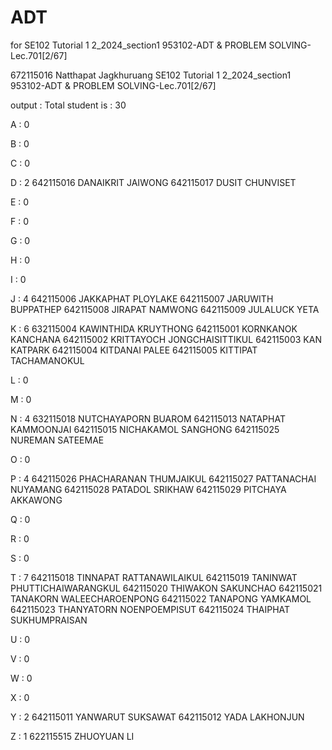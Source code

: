 # ADT
for SE102 Tutorial 1 2_2024_section1 953102-ADT &amp; PROBLEM SOLVING-Lec.701[2/67]

672115016 Natthapat Jagkhuruang 
SE102 Tutorial 1 2_2024_section1 953102-ADT & PROBLEM SOLVING-Lec.701[2/67]

output :
Total student is : 30

A : 0

B : 0

C : 0

D : 2
642115016 DANAIKRIT JAIWONG
642115017 DUSIT CHUNVISET

E : 0

F : 0

G : 0

H : 0

I : 0

J : 4
642115006 JAKKAPHAT PLOYLAKE
642115007 JARUWITH BUPPATHEP
642115008 JIRAPAT NAMWONG
642115009 JULALUCK YETA

K : 6
632115004 KAWINTHIDA KRUYTHONG
642115001 KORNKANOK KANCHANA
642115002 KRITTAYOCH JONGCHAISITTIKUL
642115003 KAN KATPARK
642115004 KITDANAI PALEE
642115005 KITTIPAT TACHAMANOKUL

L : 0

M : 0

N : 4
632115018 NUTCHAYAPORN BUAROM
642115013 NATAPHAT KAMMOONJAI
642115015 NICHAKAMOL SANGHONG
642115025 NUREMAN SATEEMAE

O : 0

P : 4
642115026 PHACHARANAN THUMJAIKUL
642115027 PATTANACHAI NUYAMANG
642115028 PATADOL SRIKHAW
642115029 PITCHAYA AKKAWONG

Q : 0

R : 0

S : 0

T : 7
642115018 TINNAPAT RATTANAWILAIKUL
642115019 TANINWAT PHUTTICHAIWARANGKUL
642115020 THIWAKON SAKUNCHAO
642115021 TANAKORN WALEECHAROENPONG
642115022 TANAPONG YAMKAMOL
642115023 THANYATORN NOENPOEMPISUT
642115024 THAIPHAT SUKHUMPRAISAN

U : 0

V : 0

W : 0

X : 0

Y : 2
642115011 YANWARUT SUKSAWAT
642115012 YADA LAKHONJUN

Z : 1
622115515 ZHUOYUAN LI
 


